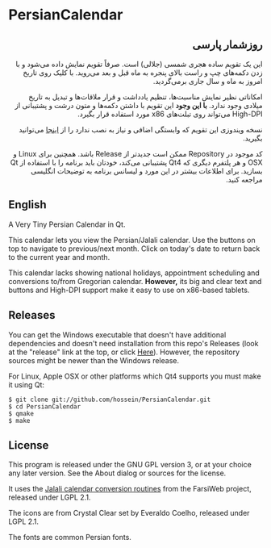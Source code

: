PersianCalendar
===============

<h2 dir="rtl">روزشمار پارسی</h2>
<p dir="rtl">این یک تقویم ساده هجری شمسی (جلالی) است. 
صرفاً تقویم نمایش داده می‌شود و با زدن دکمه‌های چپ و راست بالای پنجره به ماه قبل و بعد می‌روید. 
با کلیک روی تاریخ امروز به ماه و سال جاری برمی‌گردید.</p>

<p dir="rtl">امکاناتی نظیر نمایش مناسبت‌ها، تنظیم یادداشت و قرار ملاقات‌ها و تبدیل به تاریخ میلادی وجود ندارد. 
<strong>با این وجود</strong> این تقویم با داشتن دکمه‌ها و متون درشت و پشتیبانی از High-DPI 
می‌تواند روی تبلت‌های x86 مورد استفاده قرار بگیرد.</p>

<p dir="rtl">نسخه ویندوزی این تقویم که وابستگی اضافی و نیاز به نصب ندارد را از 
<a href="https://github.com/hossein/PersianCalendar/releases/tag/v1.0">اینجا</a> می‌توانید بگیرید.</p>

<p dir="rtl">کد موجود در Repository ممکن است جدیدتر از Release باشد. 
همچنین برای Linux و OSX و هر پلتفرم دیگری که Qt4 پشتیبانی می‌کند، خودتان باید برنامه را با استفاده از Qt بسازید. 
برای اطلاعات بیشتر در این مورد و لیسانس برنامه  به توضیحات انگلیسی مراجعه کنید.</p>

English
---
A Very Tiny Persian Calendar in Qt.

This calendar lets you view the Persian/Jalali calendar. Use the buttons on top to navigate to previous/next month.
Click on today's date to return back to the current year and month.

This calendar lacks showing national holidays, appointment scheduling and conversions to/from Gregorian calendar.
**However,** its big and clear text and buttons and High-DPI support  make it easy to use on x86-based tablets.

Releases
---
You can get the Windows executable that doesn't have additional dependencies and doesn't need installation 
from this repo's Releases (look at the "release" link at the top, or click
[Here](https://github.com/hossein/PersianCalendar/releases/tag/v1.0)).
However, the repository sources might be newer than the Windows release.

For Linux, Apple OSX or other platforms which Qt4 supports you must make it using Qt:

```
$ git clone git://github.com/hossein/PersianCalendar.git
$ cd PersianCalendar
$ qmake
$ make
```

License
---
This program is released under the GNU GPL version 3, or at your choice any later version. 
See the About dialog or sources for the license.

It uses the [Jalali calendar conversion routines](http://www.farsiweb.info/jalali/jalali.c) from the FarsiWeb project, 
released under LGPL 2.1.

The icons are from Crystal Clear set by Everaldo Coelho, released under LGPL 2.1.

The fonts are common Persian fonts.
